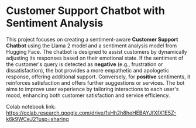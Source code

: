 # Customer Support Chatbot with Sentiment Analysis

This project focuses on creating a sentiment-aware **Customer Support Chatbot** using the Llama 2 model and a sentiment analysis model from Hugging Face. The chatbot is designed to assist customers by dynamically adjusting its responses based on their emotional state. If the sentiment of the customer's query is detected as **negative** (e.g., frustration or dissatisfaction), the bot provides a more empathetic and apologetic response, offering additional support. Conversely, for **positive** sentiments, it reinforces satisfaction and offers further suggestions or services. The bot aims to improve user experience by tailoring interactions to each user's mood, enhancing both customer satisfaction and service efficiency.

Colab notebook link: https://colab.research.google.com/drive/1sHh2h8heHEBAYJfXfX1E5Z-k6k9WCeJ2?usp=sharing
